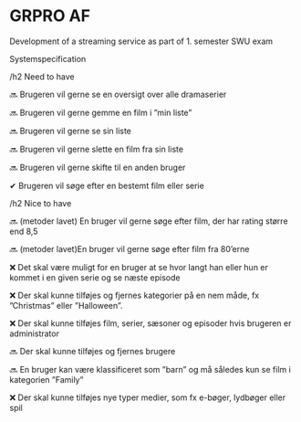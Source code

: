 # GRPRO AF
Development of a streaming service as part of 1. semester SWU exam

Systemspecification

/h2 Need to have

🔜 Brugeren vil gerne se en oversigt over alle dramaserier

🔜 Brugeren vil gerne gemme en film i ”min liste”

🔜 Brugeren vil gerne se sin liste

🔜 Brugeren vil gerne slette en film fra sin liste

🔜 Brugeren vil gerne skifte til en anden bruger

✔ Brugeren vil søge efter en bestemt film eller serie 

/h2 Nice to have

🔜 (metoder lavet) En bruger vil gerne søge efter film, der har rating større end 8,5

🔜 (metoder lavet)En bruger vil gerne søge efter film fra 80’erne

❌ Det skal være muligt for en bruger at se hvor langt han eller hun er kommet i en given serie og se næste episode

❌ Der skal kunne tilføjes og fjernes kategorier på en nem måde, fx ”Christmas” eller ”Halloween”.

❌ Der skal kunne tilføjes film, serier, sæsoner og episoder hvis brugeren er administrator

🔜 Der skal kunne tilføjes og fjernes brugere

🔜 En bruger kan være klassificeret som ”barn” og må således kun se film i kategorien ”Family”

❌ Der skal kunne tilføjes nye typer medier, som fx e-bøger, lydbøger eller spil 
